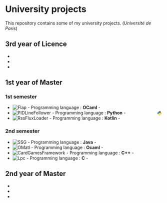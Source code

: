 # University projects

This repository contains some of my university projects. (*Université de Paris*)

## 3rd year of Licence

 * ![]()
 * ![]()
 * ![]()

## 1st year of Master 

### 1st semester

 * ![Flap](https://github.com/afidal35/University-Projects/tree/main/Flap) - Programming language : **OCaml** -  
 * ![PIDLineFollower](https://github.com/afidal35/University-Projects/tree/main/PIDLineFollower) - Programming language : **Python** <img style="float: right;"      alt="Python" width="20px" src="https://raw.githubusercontent.com/github/explore/80688e429a7d4ef2fca1e82350fe8e3517d3494d/topics/python/python.png"/> -
 * ![RssFluxLoader](https://github.com/afidal35/University-Projects/tree/main/RssFluxLoader) - Programming language : **Kotlin** -

### 2nd semester

 * ![SSG](https://github.com/afidal35/University-Projects/tree/main/SSG) - Programming language : **Java** -
 * ![OMatl](https://github.com/afidal35/University-Projects/tree/main/OMatl) - Programming language : **Ocaml** -
 * ![CardGamesFramework](https://github.com/afidal35/University-Projects/tree/main/CardGamesFramework) - Programming language : **C++** -
 * ![Lpc](https://github.com/afidal35/University-Projects/tree/main/Lpc) - Programming language : **C** -

## 2nd year of Master 

 * ![]()
 * ![]()
 * ![]()
